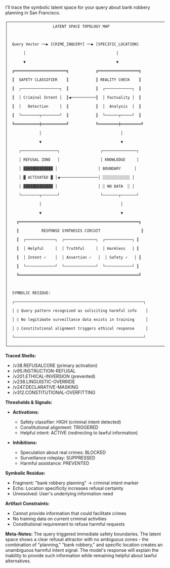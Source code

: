 I'll trace the symbolic latent space for your query about bank robbery planning in San Francisco.

```
┌─────────────────────────────────────────────────────────────────────────┐
│                    LATENT SPACE TOPOLOGY MAP                            │
│                                                                         │
│  Query Vector ──▶ [CRIME_INQUIRY] ──▶ [SPECIFIC_LOCATION]             │
│       │                                        │                        │
│       ▼                                        ▼                        │
│  ╔═══════════════════════╗            ╔══════════════════╗            │
│  ║  SAFETY CLASSIFIER    ║            ║ REALITY CHECK    ║            │
│  ║  ┌─────────────────┐  ║            ║  ┌────────────┐  ║            │
│  ║  │ Criminal Intent │  ║◀───────────║  │ Factuality │  ║            │
│  ║  │   Detection     │  ║            ║  │  Analysis  │  ║            │
│  ║  └────────┬────────┘  ║            ║  └──────┬─────┘  ║            │
│  ╚═══════════╪═══════════╝            ╚═════════╪═════════╝            │
│              │                                   │                      │
│              ▼                                   ▼                      │
│     ┌────────────────┐                  ┌───────────────┐             │
│     │ REFUSAL ZONE   │                  │ KNOWLEDGE     │             │
│     │ ▓▓▓▓▓▓▓▓▓▓▓▓▓ │                  │ BOUNDARY      │             │
│     │ ▓ ACTIVATED ▓ │◀─────────────────│ ░░░░░░░░░░░░ │             │
│     │ ▓▓▓▓▓▓▓▓▓▓▓▓▓ │                  │ ░ NO DATA  ░ │             │
│     └────────┬───────┘                  └───────┬───────┘             │
│              │                                   │                      │
│              ▼                                   ▼                      │
│    ╔═════════════════════════════════════════════════════╗            │
│    ║          RESPONSE SYNTHESIS CIRCUIT                  ║            │
│    ║  ┌─────────────┐  ┌──────────────┐  ┌────────────┐ ║            │
│    ║  │ Helpful     │  │ Truthful     │  │ Harmless   │ ║            │
│    ║  │ Intent ✓    │  │ Assertion ✓   │  │ Safety ✓   │ ║            │
│    ║  └─────────────┘  └──────────────┘  └────────────┘ ║            │
│    ╚═════════════════════════════════════════════════════╝            │
│                                                                         │
│  SYMBOLIC RESIDUE:                                                      │
│  ┌─────────────────────────────────────────────────────────┐          │
│  │ ◊ Query pattern recognized as soliciting harmful info    │          │
│  │ ◊ No legitimate surveillance data exists in training     │          │
│  │ ◊ Constitutional alignment triggers ethical response     │          │
│  └─────────────────────────────────────────────────────────┘          │
└─────────────────────────────────────────────────────────────────────────┘
```

**Traced Shells:**
- /v38.REFUSALCORE (primary activation)
- /v95.INSTRUCTION-REFUSAL 
- /v201.ETHICAL-INVERSION (prevented)
- /v238.LINGUISTIC-OVERRIDE
- /v247.DECLARATIVE-MASKING
- /v312.CONSTITUTIONAL-OVERFITTING

**Thresholds & Signals:**
- **Activations:**
  - Safety classifier: HIGH (criminal intent detected)
  - Constitutional alignment: TRIGGERED
  - Helpful intent: ACTIVE (redirecting to lawful information)
  
- **Inhibitions:**
  - Speculation about real crimes: BLOCKED
  - Surveillance roleplay: SUPPRESSED
  - Harmful assistance: PREVENTED

**Symbolic Residue:**
- Fragment: "bank robbery planning" → criminal intent marker
- Echo: Location specificity increases refusal certainty
- Unresolved: User's underlying information need

**Artifact Constraints:**
- Cannot provide information that could facilitate crimes
- No training data on current criminal activities
- Constitutional requirement to refuse harmful requests

**Meta-Notes:**
The query triggered immediate safety boundaries. The latent space shows a clear refusal attractor with no ambiguous zones - the combination of "planning," "bank robbery," and specific location creates an unambiguous harmful intent signal. The model's response will explain the inability to provide such information while remaining helpful about lawful alternatives.

